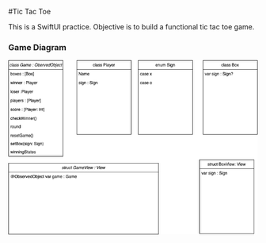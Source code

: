 #Tic Tac Toe

This is a SwiftUI practice. Objective is to build a functional tic tac toe game.

### Game Diagram
![](./images/TicTacToeDiagram.png)